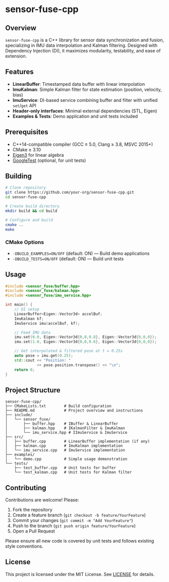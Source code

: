 # sensor-fuse-cpp

## Overview

`sensor-fuse-cpp` is a C++ library for sensor data synchronization and fusion, specializing in IMU data interpolation and Kalman filtering. Designed with Dependency Injection (DI), it maximizes modularity, testability, and ease of extension.

## Features

* **LinearBuffer**: Timestamped data buffer with linear interpolation
* **ImuKalman**: Simple Kalman filter for state estimation (position, velocity, bias)
* **ImuService**: DI-based service combining buffer and filter with unified `set`/`get` API
* **Header-only interfaces**: Minimal external dependencies (STL, Eigen)
* **Examples & Tests**: Demo application and unit tests included

## Prerequisites

* C++14-compatible compiler (GCC ≥ 5.0, Clang ≥ 3.8, MSVC 2015+)
* CMake ≥ 3.10
* [Eigen3](http://eigen.tuxfamily.org/) for linear algebra
* [GoogleTest](https://github.com/google/googletest) (optional, for unit tests)

## Building

```bash
# Clone repository
git clone https://github.com/your-org/sensor-fuse-cpp.git
cd sensor-fuse-cpp

# Create build directory
mkdir build && cd build

# Configure and build
cmake ..
make
```

### CMake Options

* `-DBUILD_EXAMPLES=ON/OFF` (default: ON) — Build demo applications
* `-DBUILD_TESTS=ON/OFF`    (default: ON) — Build unit tests

## Usage

```cpp
#include <sensor_fuse/buffer.hpp>
#include <sensor_fuse/kalman.hpp>
#include <sensor_fuse/imu_service.hpp>

int main() {
    // DI setup
    LinearBuffer<Eigen::Vector3d> accelBuf;
    ImuKalman kf;
    ImuService imu(accelBuf, kf);

    // Feed IMU data
    imu.set(0.0, Eigen::Vector3d{0,0,9.8}, Eigen::Vector3d{0,0,0});
    imu.set(1.0, Eigen::Vector3d{0,0,9.6}, Eigen::Vector3d{0,0,0});

    // Get interpolated & filtered pose at t = 0.25s
    auto pose = imu.get(0.25);
    std::cout << "Position: "
              << pose.position.transpose() << "\n";
    return 0;
}
```

## Project Structure

```
sensor-fuse-cpp/
├── CMakeLists.txt        # Build configuration
├── README.md             # Project overview and instructions
├── include/
│   └── sensor_fuse/
│       ├── buffer.hpp    # IBuffer & LinearBuffer
│       ├── kalman.hpp    # IKalmanFilter & ImuKalman
│       └── imu_service.hpp # IImuService & ImuService
├── src/
│   ├── buffer.cpp        # LinearBuffer implementation (if any)
│   ├── kalman.cpp        # ImuKalman implementation
│   └── imu_service.cpp   # ImuService implementation
├── examples/
│   └── demo.cpp          # Simple usage demonstration
└── tests/
    ├── test_buffer.cpp   # Unit tests for buffer
    └── test_kalman.cpp   # Unit tests for Kalman filter
```

## Contributing

Contributions are welcome! Please:

1. Fork the repository
2. Create a feature branch (`git checkout -b feature/YourFeature`)
3. Commit your changes (`git commit -m "Add YourFeature"`)
4. Push to the branch (`git push origin feature/YourFeature`)
5. Open a Pull Request

Please ensure all new code is covered by unit tests and follows existing style conventions.

## License

This project is licensed under the MIT License. See [LICENSE](LICENSE) for details.
